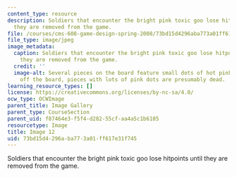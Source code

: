 ```yaml
---
content_type: resource
description: Soldiers that encounter the bright pink toxic goo lose hitpoints until
  they are removed from the game.
file: /courses/cms-608-game-design-spring-2008/73bd15d4296aba773a01ff617e31f745_12.jpg
file_type: image/jpeg
image_metadata:
  caption: Soldiers that encounter the bright pink toxic goo lose hitpoints until
    they are removed from the game.
  credit: ''
  image-alt: Several pieces on the board feature small dots of hot pink goo on them;
    off the board, pieces with lots of pink dots are presumably dead.
learning_resource_types: []
license: https://creativecommons.org/licenses/by-nc-sa/4.0/
ocw_type: OCWImage
parent_title: Image Gallery
parent_type: CourseSection
parent_uid: f87464e3-f5f4-d282-55cf-aa4a5c1b6105
resourcetype: Image
title: Image 12
uid: 73bd15d4-296a-ba77-3a01-ff617e31f745
---
```

Soldiers that encounter the bright pink toxic goo lose hitpoints until they are removed from the game.